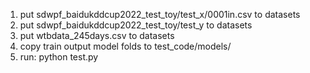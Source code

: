 1. put sdwpf_baidukddcup2022_test_toy/test_x/0001in.csv to datasets
2. put sdwpf_baidukddcup2022_test_toy/test_y to datasets
3. put wtbdata_245days.csv to datasets
4. copy train output model folds to test_code/models/
5. run: python test.py